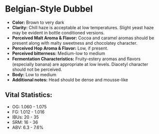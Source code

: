 # Belgian-Style Dubbel

- **Color:** Brown to very dark
- **Clarity:** Chill haze is acceptable at low temperatures. Slight yeast haze may be evident in bottle conditioned versions.
- **Perceived Malt Aroma & Flavor:** Cocoa and caramel aromas should be present along with malty sweetness and chocolatey character.
- **Perceived Hop Aroma & Flavor:** Low, if present.
- **Perceived bitterness:** Medium-low to medium
- **Fermentation Characteristics:** Fruity-estery aromas and ﬂavors (especially banana) are appropriate at low levels. Diacetyl character should not be perceived.
- **Body:** Low to medium
- **Additional notes:** Head should be dense and mousse-like

## Vital Statistics:

- OG: 1.060 - 1.075
- FG: 1.012 - 1.016
- IBUs: 20 - 35
- SRM: 16 - 36
- ABV: 6.3 - 7.6% 
